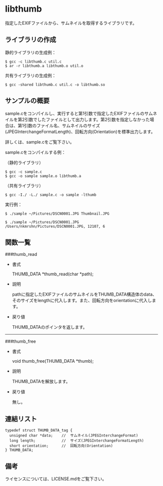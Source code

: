 libthumb
========

指定したEXIFファイルから、サムネイルを取得するライブラリです。

ライブラリの作成
----------------

静的ライブラリの生成例：

    $ gcc -c libthumb.c util.c
    $ ar -r libthumb.a libthumb.o util.o

共有ライブラリの生成例：

    $ gcc -shared libthumb.c util.c -o libthumb.so

サンプルの概要
--------------

sample.cをコンパイルし、実行すると第1引数で指定したEXIFファイルのサムネイルを第2引数でしたファイルとして出力します。第2引数を指定しなかった場合は、第1引数のファイル名、サムネイルのサイズ(JPEGInterchangeFormatLength)、回転方向(Orientation)を標準出力します。

詳しくは、sample.cをご覧下さい。

sample.cをコンパイルする例：

（静的ライブラリ）

    $ gcc -c sample.c
    $ gcc -o sample sample.o libthumb.a

（共有ライブラリ）

    $ gcc -I./ -L./ sample.c -o sample -lthumb

実行例：

    $ ./sample ~/Pictures/DSCN0001.JPG Thumbnail.JPG

    $ ./sample ~/Pictures/DSCN0001.JPG
    /Users/nkmrshn/Pictures/DSCN0001.JPG, 12107, 6

関数一覧
--------

###thumb_read

* 書式

  THUMB_DATA *thumb_read(char *path);

* 説明

  pathに指定したEXIFファイルのサムネイルをTHUMB_DATA構造体のdata、そのサイズをlengthに代入します。また、回転方向をorientationに代入します。 

* 戻り値

  THUMB_DATAのポインタを返します。

---

###thumb_free

* 書式

  void thumb_free(THUMB_DATA *thumb);

* 説明

  THUMB_DATAを解放します。

* 戻り値

  無し。

連結リスト
----------

    typedef struct THUMB_DATA_tag {
      unsigned char *data;    //  サムネイル(JPEGInterchangeFormat)
      long length;            //  サイズ(JPEGInterchangeFormatLength)
      short orientation;      //  回転方向(Orientation)
    } THUMB_DATA;

備考
----

ライセンスについては、LICENSE.mdをご覧下さい。
